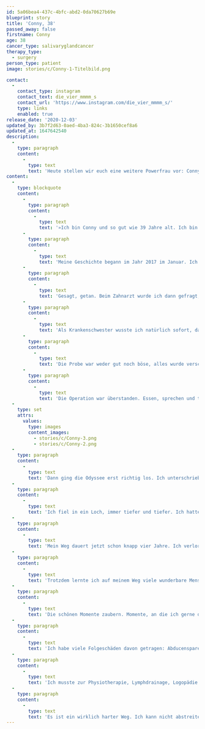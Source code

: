 ```yaml
---
id: 5a06bea4-437c-4bfc-abd2-0da70627b69e
blueprint: story
title: 'Conny, 38'
passed_away: false
firstname: Conny
age: 38
cancer_type: salivaryglandcancer
therapy_type:
  - surgery
person_type: patient
image: stories/c/Conny-1-Titelbild.png

contact:
  -
    contact_type: instagram
    contact_text: die_vier_mmmm_s
    contact_url: 'https://www.instagram.com/die_vier_mmmm_s/'
    type: links
    enabled: true
release_date: '2020-12-03'
updated_by: 3b7f2d63-0aed-4ba3-824c-3b1650cef8a6
updated_at: 1647642540
description:
  -
    type: paragraph
    content:
      -
        type: text
        text: 'Heute stellen wir euch eine weitere Powerfrau vor: Conny. Die 39-jährige Kölnerin erhielt 2017 ihre Diagnose: Speicheldrüsenkrebs. Es folgten vier Jahre Therapie, eine Odyssee von etwa 40 Operationen und ein langer Weg auf dem sie sich durchgebissen und gekämpft hat. Eine Geschichte, die unter die Haut geht, eine bewundernswerte Frau, die anderen Patient:innen Mut machen und sie inspirieren will zu kämpfen und an sich zu glauben.'
content:
  -
    type: blockquote
    content:
      -
        type: paragraph
        content:
          -
            type: text
            text: '»Ich bin Conny und so gut wie 39 Jahre alt. Ich bin verheiratet und habe eine 8 Monate alte Tochter. Unser kleines Wunder. Fünf Katzen. Bevor ich an Krebs erkrankte, arbeitete ich als Krankenschwester auf einer Stroke-Unit.'
      -
        type: paragraph
        content:
          -
            type: text
            text: 'Meine Geschichte begann im Jahr 2017 im Januar. Ich war eigentlich keine gute Zahnarzt-Gängerin. Ich hatte 24 Stunden lang Zahnschmerzen, dann war aber eigentlich alles wieder gut. Aus irgendeinem Grund dachte mir aber: ›Conny geh lieber, bevor eine Katastrophe ausbricht.‹'
      -
        type: paragraph
        content:
          -
            type: text
            text: 'Gesagt, getan. Beim Zahnarzt wurde ich dann gefragt, ob ich wüsste, dass ich hinten am weichen Gaumen einen Knubbel hätte. Ich sagte natürlich nein. Ich merkte davon nichts. Als Nächstes wurde geröntgt. Das Röntgenbild zeigte, dass es sich nicht um eine Entzündung handelte, da keine freie Flüssigkeit sichtbar war.'
      -
        type: paragraph
        content:
          -
            type: text
            text: 'Als Krankenschwester wusste ich natürlich sofort, dass ich einen Tumor hatte, hoffte aber darauf, dass er gutartig sei. Der Zahnarzt überwies mich in die Zahnklinik der Uniklinik Köln, die mich wiederum weiter in die Mund-Kiefer-Gesichtschirurgie überwiesen. Auch dort sprach man am Anfang von einem Adenom (gutartig). Es wurde eine Probe entnommen und die Operation wurde geplant, weil rausmusste es so oder so.'
      -
        type: paragraph
        content:
          -
            type: text
            text: 'Die Probe war weder gut noch böse, alles wurde verschoben und ich musste erstmal zum MRT. Dann war es so weit. Die erste Operation stand an und ich hatte Angst. Ich nahm alles nicht wirklich wahr, fühlte mich wie in einem Tunnel. Nach der OP würde mein Gesicht entstellt sein. Ich war doch Single, wer würde mich noch wollen?'
      -
        type: paragraph
        content:
          -
            type: text
            text: 'Die Operation war überstanden. Essen, sprechen und trinken, alles musste ich neu lernen. Die Schmerzen waren unbeschreiblich. Ich hatte Verbandsplatten im Mund an den Oberkiefer geschraubt. Ein Teil meines Oberkiefers war weg, Zähne … Ich wusste es nicht. Nun hieß es warten. Warten auf die Ergebnisse; warten, wie es weitergeht. 14 Tage später stand die Diagnose: Mukoepidermoid CA T2 Low-Grade. Puh! Ich war schockiert. Weiterhin in meinem Tunnel, wollte ich wissen, ob ich noch Kinder bekommen könnte. Alles andere interessierte mich nicht.'
  -
    type: set
    attrs:
      values:
        type: images
        content_images:
          - stories/c/Conny-3.png
          - stories/c/Conny-2.png
  -
    type: paragraph
    content:
      -
        type: text
        text: 'Dann ging die Odyssee erst richtig los. Ich unterschrieb eine Operation nach der anderen. 23 Lymphknoten wurden entfernt. Verbandsplatten mussten gewechselt werden. Beckenkammtransplantationen fanden statt… und viele weitere Operationen.'
  -
    type: paragraph
    content:
      -
        type: text
        text: 'Ich fiel in ein Loch, immer tiefer und tiefer. Ich hatte Angst, sterben zu müssen. Anfangs verdrängte ich einfach alles. Dann beschloss ich, eine Therapie bei einer Psychoonkolgin zu machen. Meldete mich in der Kunsttherapie an, um alles verarbeiten zu können.'
  -
    type: paragraph
    content:
      -
        type: text
        text: 'Mein Weg dauert jetzt schon knapp vier Jahre. Ich verlor meine Lebensfreude. Ich nahm nicht mehr an meinem alten Leben teil, es drehte sich alles nur noch um Krebs.'
  -
    type: paragraph
    content:
      -
        type: text
        text: 'Trotzdem lernte ich auf meinem Weg viele wunderbare Menschen kennen. Tolle Organisationen, die sich für Krebserkrankte einsetzen.'
  -
    type: paragraph
    content:
      -
        type: text
        text: 'Die schönen Momente zaubern. Momente, an die ich gerne denke: mein Phönix auf dem Arm, eine Reise nach Irland, um nackig ins Meer zu springen, für Spenden krebserkrankter Kinder. – Dankeschön hier an Flügelbruch. – Diverse Fotoshootings, Abende, und so weiter. Ich war mit meiner Angst nicht allein.'
  -
    type: paragraph
    content:
      -
        type: text
        text: 'Ich habe viele Folgeschäden davon getragen: Abducensparese, gestörter Geruchs- und Geschmackssinn, Fatigue, chronisches Schmerzsyndrom im Gesicht, chronische Sinusitis, chronische Kieferentzündungen, Verlustängste, Lymphödem, chronische Schmerzen im Becken … aber all das hindert mich nicht daran zu leben.'
  -
    type: paragraph
    content:
      -
        type: text
        text: 'Ich musste zur Physiotherapie, Lymphdrainage, Logopädie … dort lernte ich meinen heutigen Mann kennen, der mir unsere wunderbare Tochter schenkte.'
  -
    type: paragraph
    content:
      -
        type: text
        text: 'Es ist ein wirklich harter Weg. Ich kann nicht abstreiten, dass ich auch oft den Mut verlor. Aber jede Niederlage machte mich nur stärker. Ihr lieben Menschen da draußen: Glaubt an euch. Lasst Wut, Schmerz und Trauer zu, aber steht auch wieder auf und kämpft! Das Leben ist so lebenswert. Jeden Tag bin ich unglaublich dankbar, dass ich noch hier sein darf. Lebe jeden Tag, als wäre es dein letzter. Welcher Spruch mich seitdem begleitet: ›Habe Hoffnung, aber niemals Erwartungen. Dann erlebst du vielleicht ein Wunder, aber niemals Enttäuschung.‹«'
---
```

